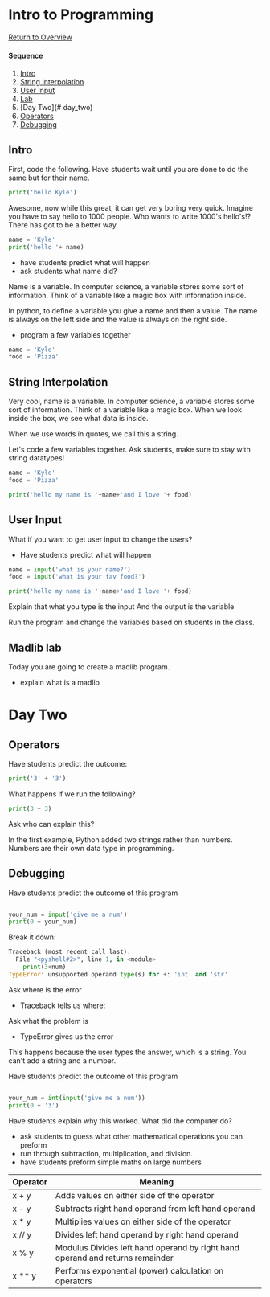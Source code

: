 # Intro to Programming

[Return to Overview](https://github.com/kyle1james/teacher_docs_coding_bootcamp/blob/master/README.md)

#### Sequence

1. [Intro](#strings)
2. [String Interpolation](#string-interpolation)
3. [User Input](#user-input)
4. [Lab](#madlib-lab)
5. [Day Two](# day_two)
6. [Operators](#operators)
7. [Debugging](#debugging)


## Intro

First, code the following. Have students wait until you are done to do the same but for their name.

```python
print('hello Kyle')
```

Awesome, now while this great, it can get very boring very quick. Imagine you have to say hello to 1000 people. Who wants to write 1000's hello's!? There has got to be a better way.

```python
name = 'Kyle'
print('hello '+ name)
```

- have students predict what will happen
- ask students what name did?

Name is a variable. In computer science, a variable stores some sort of information. Think of a variable like a magic box with information inside.

In python, to define a variable you give a name and then a value. The name is always on the left side and the value is always on the right side.

- program a few variables together

```python
name = 'Kyle'
food = 'Pizza'
```

## String Interpolation
Very cool, name is a variable. In computer science, a variable stores some sort of information. Think of a variable like a magic box. When we look inside the box, we see what data is inside.

When we use words in quotes, we call this a string.

Let's code a few variables together. Ask students, make sure to stay with string datatypes!

```python
name = 'Kyle'
food = 'Pizza'

print('hello my name is '+name+'and I love '+ food)
```
## User Input

What if you want to get user input to change the users?

- Have students predict what will happen

```python
name = input('what is your name?')
food = input('what is your fav food?')

print('hello my name is '+name+'and I love '+ food)
```

Explain that what you type is the input
And the output is the variable


Run the program and change the variables based on students in the class.

## Madlib lab
Today you are going to create a madlib program.

- explain what is a madlib

# Day Two
## Operators

Have students predict the outcome:

```python
print('3' + '3')

```


What happens if we run the following?

```python
print(3 + 3)

```

Ask who can explain this?

In the first example, Python added two strings rather than numbers. Numbers are their own data type in programming.


## Debugging
Have students predict the outcome of this program

```python

your_num = input('give me a num')
print(0 + your_num)
```

Break it down:

```python
Traceback (most recent call last):
  File "<pyshell#2>", line 1, in <module>
    print(3+num)
TypeError: unsupported operand type(s) for +: 'int' and 'str'
```
Ask where is the error
- Traceback tells us where:

Ask what the problem is
- TypeError gives us the error

This happens because the user types the answer, which is a string. You can't add a string and a number.

Have students predict the outcome of this program
```python

your_num = int(input('give me a num'))
print(0 + '3')
```

Have students explain why this worked. What did the computer do?


- ask students to guess what other mathematical operations you can preform
- run through subtraction, multiplication, and division.
- have students preform simple maths on large numbers

Operator     | Meaning
------------ | ------------
x + y  | Adds values on either side of the operator
x - y  | Subtracts right hand operand from left hand operand
x * y  | Multiplies values on either side of the operator
x // y | Divides left hand operand by right hand operand
x % y  | Modulus Divides left hand operand by right hand operand and returns remainder
x ** y | Performs exponential (power) calculation on operators
